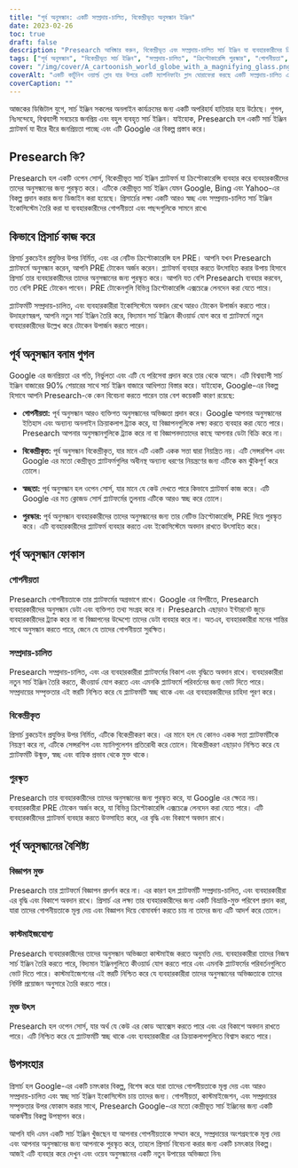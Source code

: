 ```yaml
---
title: "পূর্ব অনুসন্ধান: একটি সম্প্রদায়-চালিত, বিকেন্দ্রীভূত অনুসন্ধান ইঞ্জিন"
date: 2023-02-26
toc: true
draft: false
description: "Presearch আবিষ্কার করুন, বিকেন্দ্রীভূত এবং সম্প্রদায়-চালিত সার্চ ইঞ্জিন যা ব্যবহারকারীদের ক্রিপ্টোকারেন্সি দিয়ে পুরস্কৃত করে এবং তাদের গোপনীয়তাকে সম্মান করে।"
tags: ["পূর্ব অনুসন্ধান", "বিকেন্দ্রীভূত সার্চ ইঞ্জিন", "সম্প্রদায়-চালিত", "ক্রিপ্টোকারেন্সি পুরস্কার", "গোপনীয়তা", "Google এর বিকল্প", "ব্লকচেইন প্রযুক্তি", "মুক্ত উৎস", "কাস্টমাইজযোগ্য অনুসন্ধান অভিজ্ঞতা", "কোন বিজ্ঞাপন নেই", "এসইও অপ্টিমাইজড ট্যাগ", "সার্চ ইঞ্জিন ইকোসিস্টেম", "ইন্টারনেট গোপনীয়তা", "স্বচ্ছ সার্চ ইঞ্জিন", "উদ্দীপিত অনুসন্ধান", "বিশ্বব্যাপী সার্চ ইঞ্জিন বাজার", "ব্লকচেইন", "ডিজিটাল গোপনীয়তা", "অনলাইন গোপনীয়তা", "বিকেন্দ্রীকরণ"]
cover: "/img/cover/A_cartoonish_world_globe_with_a_magnifying_glass.png"
coverAlt: "একটি কার্টুনিশ ওয়ার্ল্ড গ্লোব যার উপরে একটি ম্যাগনিফাইং গ্লাস ঘোরাফেরা করছে একটি সম্প্রদায়-চালিত এবং বিকেন্দ্রীভূত সার্চ ইঞ্জিন হিসাবে Presearch প্ল্যাটফর্মের প্রতীক"
coverCaption: ""
---
```


আজকের ডিজিটাল যুগে, সার্চ ইঞ্জিন সকলের অনলাইন কার্যক্রমের জন্য একটি অপরিহার্য হাতিয়ার হয়ে উঠেছে। গুগল, নিঃসন্দেহে, বিশ্বব্যাপী সবচেয়ে জনপ্রিয় এবং বহুল ব্যবহৃত সার্চ ইঞ্জিন। যাইহোক, Presearch হল একটি সার্চ ইঞ্জিন প্ল্যাটফর্ম যা ধীরে ধীরে জনপ্রিয়তা পাচ্ছে এবং এটি Google এর বিকল্প প্রস্তাব করে।

## Presearch কি?

Presearch হল একটি ওপেন সোর্স, বিকেন্দ্রীভূত সার্চ ইঞ্জিন প্ল্যাটফর্ম যা ক্রিপ্টোকারেন্সি ব্যবহার করে ব্যবহারকারীদের তাদের অনুসন্ধানের জন্য পুরস্কৃত করে। এটিকে কেন্দ্রীভূত সার্চ ইঞ্জিন যেমন Google, Bing এবং Yahoo-এর বিকল্প প্রদান করার জন্য ডিজাইন করা হয়েছে। প্রিসার্চের লক্ষ্য একটি আরও স্বচ্ছ এবং সম্প্রদায়-চালিত সার্চ ইঞ্জিন ইকোসিস্টেম তৈরি করা যা ব্যবহারকারীদের গোপনীয়তা এবং পছন্দগুলিকে সামনে রাখে৷

## কিভাবে প্রিসার্চ কাজ করে

প্রিসার্চ ব্লকচেইন প্রযুক্তির উপর নির্মিত, এবং এর নেটিভ ক্রিপ্টোকারেন্সি হল PRE। আপনি যখন Presearch প্ল্যাটফর্মে অনুসন্ধান করেন, আপনি PRE টোকেন অর্জন করেন। প্ল্যাটফর্ম ব্যবহার করতে উৎসাহিত করার উপায় হিসাবে প্রিসার্চ তার ব্যবহারকারীদের তাদের অনুসন্ধানের জন্য পুরস্কৃত করে। আপনি যত বেশি Presearch ব্যবহার করবেন, তত বেশি PRE টোকেন পাবেন। PRE টোকেনগুলি বিভিন্ন ক্রিপ্টোকারেন্সি এক্সচেঞ্জে লেনদেন করা যেতে পারে।

প্ল্যাটফর্মটি সম্প্রদায়-চালিত, এবং ব্যবহারকারীরা ইকোসিস্টেমে অবদান রেখে আরও টোকেন উপার্জন করতে পারে। উদাহরণস্বরূপ, আপনি নতুন সার্চ ইঞ্জিন তৈরি করে, বিদ্যমান সার্চ ইঞ্জিনে কীওয়ার্ড যোগ করে বা প্ল্যাটফর্মে নতুন ব্যবহারকারীদের উল্লেখ করে টোকেন উপার্জন করতে পারেন।

## পূর্ব অনুসন্ধান বনাম গুগল

Google এর জনপ্রিয়তা এর গতি, নির্ভুলতা এবং এটি যে পরিসেবা প্রদান করে তার থেকে আসে। এটি বিশ্বব্যাপী সার্চ ইঞ্জিন বাজারের 90% শেয়ারের সাথে সার্চ ইঞ্জিন বাজারে আধিপত্য বিস্তার করে। যাইহোক, Google-এর বিকল্প হিসাবে আপনি Presearch-কে কেন বিবেচনা করতে পারেন তার বেশ কয়েকটি কারণ রয়েছে:

- **গোপনীয়তা:** পূর্ব অনুসন্ধান আরও ব্যক্তিগত অনুসন্ধানের অভিজ্ঞতা প্রদান করে। Google আপনার অনুসন্ধানের ইতিহাস এবং অন্যান্য অনলাইন ক্রিয়াকলাপ ট্র্যাক করে, যা বিজ্ঞাপনগুলিকে লক্ষ্য করতে ব্যবহার করা যেতে পারে। Presearch আপনার অনুসন্ধানগুলিকে ট্র্যাক করে না বা বিজ্ঞাপনদাতাদের কাছে আপনার ডেটা বিক্রি করে না।

- **বিকেন্দ্রীকৃত:** পূর্ব অনুসন্ধান বিকেন্দ্রীকৃত, যার মানে এটি একটি একক সত্তা দ্বারা নিয়ন্ত্রিত নয়। এটি সেন্সরশিপ এবং Google এর মতো কেন্দ্রীভূত প্ল্যাটফর্মগুলির অধীনস্থ অন্যান্য ধরণের নিয়ন্ত্রণের জন্য এটিকে কম ঝুঁকিপূর্ণ করে তোলে।

- **স্বচ্ছতা:** পূর্ব অনুসন্ধান হল ওপেন সোর্স, যার মানে যে কেউ দেখতে পারে কিভাবে প্ল্যাটফর্ম কাজ করে। এটি Google এর মত ক্লোজড সোর্স প্ল্যাটফর্মের তুলনায় এটিকে আরও স্বচ্ছ করে তোলে।

- **পুরস্কার:** পূর্ব অনুসন্ধান ব্যবহারকারীদের তাদের অনুসন্ধানের জন্য তার নেটিভ ক্রিপ্টোকারেন্সি, PRE দিয়ে পুরস্কৃত করে। এটি ব্যবহারকারীদের প্ল্যাটফর্ম ব্যবহার করতে এবং ইকোসিস্টেমে অবদান রাখতে উৎসাহিত করে।

## পূর্ব অনুসন্ধান ফোকাস

### গোপনীয়তা

Presearch গোপনীয়তাকে তার প্ল্যাটফর্মের অগ্রভাগে রাখে। Google এর বিপরীতে, Presearch ব্যবহারকারীদের অনুসন্ধান ডেটা এবং ব্যক্তিগত তথ্য সংগ্রহ করে না। Presearch এছাড়াও ইন্টারনেট জুড়ে ব্যবহারকারীদের ট্র্যাক করে না বা বিজ্ঞাপনের উদ্দেশ্যে তাদের ডেটা ব্যবহার করে না। অতএব, ব্যবহারকারীরা মনের শান্তির সাথে অনুসন্ধান করতে পারে, জেনে যে তাদের গোপনীয়তা সুরক্ষিত।

### সম্প্রদায়-চালিত

Presearch সম্প্রদায়-চালিত, এবং এর ব্যবহারকারীরা প্ল্যাটফর্মের বিকাশ এবং বৃদ্ধিতে অবদান রাখে। ব্যবহারকারীরা নতুন সার্চ ইঞ্জিন তৈরি করতে, কীওয়ার্ড যোগ করতে এবং এমনকি প্ল্যাটফর্মে পরিবর্তনের জন্য ভোট দিতে পারে। সম্প্রদায়ের সম্পৃক্ততার এই স্তরটি নিশ্চিত করে যে প্ল্যাটফর্মটি স্বচ্ছ থাকে এবং এর ব্যবহারকারীদের চাহিদা পূরণ করে।

### বিকেন্দ্রীকৃত

প্রিসার্চ ব্লকচেইন প্রযুক্তির উপর নির্মিত, এটিকে বিকেন্দ্রীকরণ করে। এর মানে হল যে কোনও একক সত্তা প্ল্যাটফর্মটিকে নিয়ন্ত্রণ করে না, এটিকে সেন্সরশিপ এবং ম্যানিপুলেশন প্রতিরোধী করে তোলে। বিকেন্দ্রীকরণ এছাড়াও নিশ্চিত করে যে প্ল্যাটফর্মটি উন্মুক্ত, স্বচ্ছ এবং বাহ্যিক প্রভাব থেকে মুক্ত থাকে।

### পুরস্কৃত

Presearch তার ব্যবহারকারীদের তাদের অনুসন্ধানের জন্য পুরস্কৃত করে, যা Google এর ক্ষেত্রে নয়। ব্যবহারকারীরা PRE টোকেন অর্জন করে, যা বিভিন্ন ক্রিপ্টোকারেন্সি এক্সচেঞ্জে লেনদেন করা যেতে পারে। এটি ব্যবহারকারীদের প্ল্যাটফর্ম ব্যবহার করতে উত্সাহিত করে, এর বৃদ্ধি এবং বিকাশে অবদান রাখে।

## পূর্ব অনুসন্ধানের বৈশিষ্ট্য

### বিজ্ঞাপন মুক্ত

Presearch তার প্ল্যাটফর্মে বিজ্ঞাপন প্রদর্শন করে না। এর কারণ হল প্ল্যাটফর্মটি সম্প্রদায়-চালিত, এবং ব্যবহারকারীরা এর বৃদ্ধি এবং বিকাশে অবদান রাখে। প্রিসার্চ এর লক্ষ্য তার ব্যবহারকারীদের জন্য একটি বিভ্রান্তি-মুক্ত পরিবেশ প্রদান করা, যারা তাদের গোপনীয়তাকে মূল্য দেয় এবং বিজ্ঞাপন দিয়ে বোমাবর্ষণ করতে চায় না তাদের জন্য এটি আদর্শ করে তোলে।

### কাস্টমাইজযোগ্য

Presearch ব্যবহারকারীদের তাদের অনুসন্ধান অভিজ্ঞতা কাস্টমাইজ করতে অনুমতি দেয়. ব্যবহারকারীরা তাদের নিজস্ব সার্চ ইঞ্জিন তৈরি করতে পারে, বিদ্যমান ইঞ্জিনগুলিতে কীওয়ার্ড যোগ করতে পারে এবং এমনকি প্ল্যাটফর্মের পরিবর্তনগুলিতে ভোট দিতে পারে। কাস্টমাইজেশনের এই স্তরটি নিশ্চিত করে যে ব্যবহারকারীরা তাদের অনুসন্ধানের অভিজ্ঞতাকে তাদের নির্দিষ্ট প্রয়োজন অনুসারে তৈরি করতে পারে।

### মুক্ত উৎস

Presearch হল ওপেন সোর্স, যার অর্থ যে কেউ এর কোড অ্যাক্সেস করতে পারে এবং এর বিকাশে অবদান রাখতে পারে। এটি নিশ্চিত করে যে প্ল্যাটফর্মটি স্বচ্ছ থাকে এবং ব্যবহারকারীরা এর ক্রিয়াকলাপগুলিতে বিশ্বাস করতে পারে।

## উপসংহার

প্রিসার্চ হল Google-এর একটি চমৎকার বিকল্প, বিশেষ করে যারা তাদের গোপনীয়তাকে মূল্য দেয় এবং আরও সম্প্রদায়-চালিত এবং স্বচ্ছ সার্চ ইঞ্জিন ইকোসিস্টেম চায় তাদের জন্য। গোপনীয়তা, কাস্টমাইজেশন, এবং সম্প্রদায়ের সম্পৃক্ততার উপর ফোকাস করার সাথে, Presearch Google-এর মতো কেন্দ্রীভূত সার্চ ইঞ্জিনের জন্য একটি আকর্ষণীয় বিকল্প উপস্থাপন করে।

আপনি যদি এমন একটি সার্চ ইঞ্জিন খুঁজছেন যা আপনার গোপনীয়তাকে সম্মান করে, সম্প্রদায়ের অংশগ্রহণকে মূল্য দেয় এবং আপনার অনুসন্ধানের জন্য আপনাকে পুরস্কৃত করে, তাহলে প্রিসার্চ বিবেচনা করার জন্য একটি চমৎকার বিকল্প। আজই এটি ব্যবহার করে দেখুন এবং ওয়েব অনুসন্ধানের একটি নতুন উপায়ের অভিজ্ঞতা নিন৷
